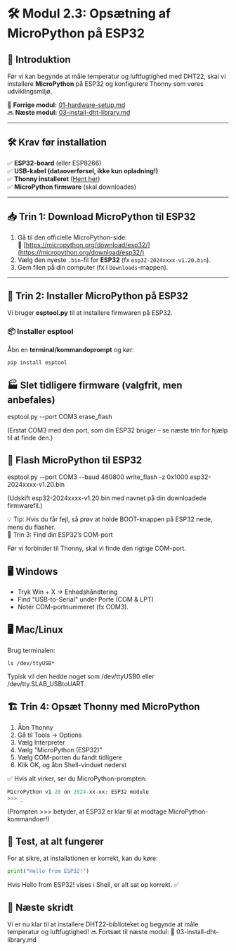 # 🛠️ Modul 2.3: Opsætning af MicroPython på ESP32

## 📌 **Introduktion**
Før vi kan begynde at måle temperatur og luftfugtighed med DHT22, skal vi installere **MicroPython** på ESP32 og konfigurere Thonny som vores udviklingsmiljø. 

🔗 **Forrige modul:** [01-hardware-setup.md](01-hardware-setup.md)  
🔜 **Næste modul:** [03-install-dht-library.md](03-install-dht-library.md)  

---

## 🛠️ **Krav før installation**
✅ **ESP32-board** (eller ESP8266)  
✅ **USB-kabel (dataoverførsel, ikke kun opladning!)**  
✅ **Thonny installeret** ([Hent her](https://thonny.org/))  
✅ **MicroPython firmware** (skal downloades)  

---

## 📥 **Trin 1: Download MicroPython til ESP32**
1. Gå til den officielle MicroPython-side:  
   🔗 [https://micropython.org/download/esp32/](https://micropython.org/download/esp32/)  
2. Vælg den nyeste `.bin`-fil for **ESP32** (fx `esp32-2024xxxx-v1.20.bin`).  
3. Gem filen på din computer (fx i `Downloads`-mappen).

---

## 🔌 **Trin 2: Installer MicroPython på ESP32**
Vi bruger **esptool.py** til at installere firmwaren på ESP32.

### 📦 **Installer esptool**
Åbn en **terminal/kommandoprompt** og kør:
```bash
pip install esptool
```
## 🏭 Slet tidligere firmware (valgfrit, men anbefales)

esptool.py --port COM3 erase_flash

(Erstat COM3 med den port, som din ESP32 bruger – se næste trin for hjælp til at finde den.)

## 📲 Flash MicroPython til ESP32

esptool.py --port COM3 --baud 460800 write_flash -z 0x1000 esp32-2024xxxx-v1.20.bin

(Udskift esp32-2024xxxx-v1.20.bin med navnet på din downloadede firmwarefil.)

💡 Tip: Hvis du får fejl, så prøv at holde BOOT-knappen på ESP32 nede, mens du flasher.   
🔎 Trin 3: Find din ESP32’s COM-port

Før vi forbinder til Thonny, skal vi finde den rigtige COM-port.

## 🖥️ Windows
- Tryk Win + X → Enhedshåndtering
- Find "USB-to-Serial" under Porte (COM & LPT)
- Notér COM-portnummeret (fx COM3).

## 🖥️ Mac/Linux
Brug terminalen:
```terminal
ls /dev/ttyUSB*
```

Typisk vil den hedde noget som /dev/ttyUSB0 eller /dev/tty.SLAB_USBtoUART.

## 🏗️ Trin 4: Opsæt Thonny med MicroPython
1. Åbn Thonny
2. Gå til Tools → Options
3. Vælg Interpreter
4. Vælg "MicroPython (ESP32)"
5. Vælg COM-porten du fandt tidligere
6. Klik OK, og åbn Shell-vinduet nederst

✅ Hvis alt virker, ser du MicroPython-prompten:

```python
MicroPython v1.20 on 2024-xx-xx; ESP32 module
>>> _
```

(Prompten >>> betyder, at ESP32 er klar til at modtage MicroPython-kommandoer!)

## 📝 Test, at alt fungerer
For at sikre, at installationen er korrekt, kan du køre:
```python
print("Hello from ESP32!")
```

Hvis Hello from ESP32! vises i Shell, er alt sat op korrekt. ✅

## 🚀 Næste skridt
Vi er nu klar til at installere DHT22-biblioteket og begynde at måle temperatur og luftfugtighed!
🔜 Fortsæt til næste modul:
📄 03-install-dht-library.md
